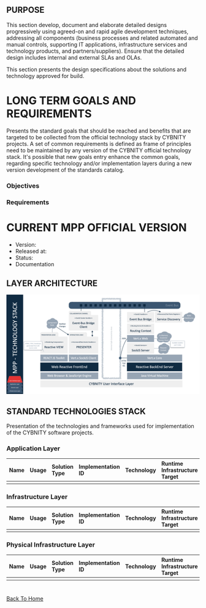 ## PURPOSE
This section develop, document and elaborate detailed designs progressively using agreed-on and rapid agile development techniques, addressing all components (business processes and related automated and manual controls, supporting IT applications, infrastructure services and technology products, and partners/suppliers). Ensure that the detailed design includes internal and external SLAs and OLAs.

This section presents the design specifications about the solutions and technology approved for build.

# LONG TERM GOALS AND REQUIREMENTS
Presents the standard goals that should be reached and benefits that are targeted to be collected from the official technology stack by CYBNITY projects.
A set of common requirements is defined as frame of principles need to be maintained by any version of the CYBNITY official technology stack.
It's possible that new goals entry enhance the common goals, regarding specific technology and/or implementation layers during a new version development of the standards catalog.

### Objectives
### Requirements

# CURRENT MPP OFFICIAL VERSION
- Version:
- Released at:
- Status: 
- Documentation

## LAYER ARCHITECTURE

![image](mpp-ui-technology-stack.png)

## STANDARD TECHNOLOGIES STACK
Presentation of the technologies and frameworks used for implementation of the CYBNITY software projects.

### Application Layer

| Name | Usage | Solution Type | Implementation ID | Technology | Runtime Infrastructure Target |
| :--- | :--- | :--- | :--- | :--- | :--- |
| | | | | | |


### Infrastructure Layer

| Name | Usage | Solution Type | Implementation ID | Technology | Runtime Infrastructure Target |
| :--- | :--- | :--- | :--- | :--- | :--- |
| | | | | | |


### Physical Infrastructure Layer

| Name | Usage | Solution Type | Implementation ID | Technology | Runtime Infrastructure Target |
| :--- | :--- | :--- | :--- | :--- | :--- |
| | | | | | |

#
[Back To Home](../README.md)